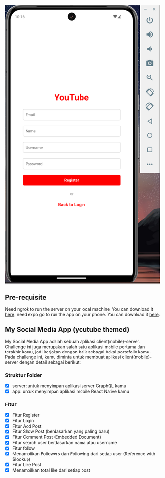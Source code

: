 ![social-media-mobile](./images/social-media-mobile.png)

## Pre-requisite

Need ngrok to run the server on your local machine. You can download it [here](https://ngrok.com/download).
need expo go to run the app on your phone. You can download it [here](https://play.google.com/store/apps/details?id=host.exp.exponent&hl=en&gl=US).

## My Social Media App (youtube themed)

My Social Media App adalah sebuah aplikasi client(mobile)-server. Challenge ini juga merupakan salah satu aplikasi mobile pertama dan terakhir kamu, jadi kerjakan dengan baik sebagai bekal portofolio kamu. Pada challenge ini, kamu diminta untuk membuat aplikasi client(mobile)-server dengan detail sebagai berikut:

### Struktur Folder

- [x] server: untuk menyimpan aplikasi server GraphQL kamu
- [x] app: untuk menyimpan aplikasi mobile React Native kamu

### Fitur

- [x] Fitur Register
- [x] Fitur Login
- [x] FItur Add Post
- [x] Fitur Show Post (berdasarkan yang paling baru)
- [x] Fitur Comment Post (Embedded Document)
- [x] Fitur search user berdasarkan nama atau username
- [x] Fitur follow
- [x] Menampilkan Followers dan Following dari setiap user (Reference with $lookup)
- [x] Fitur Like Post
- [x] Menampilkan total like dari setiap post
